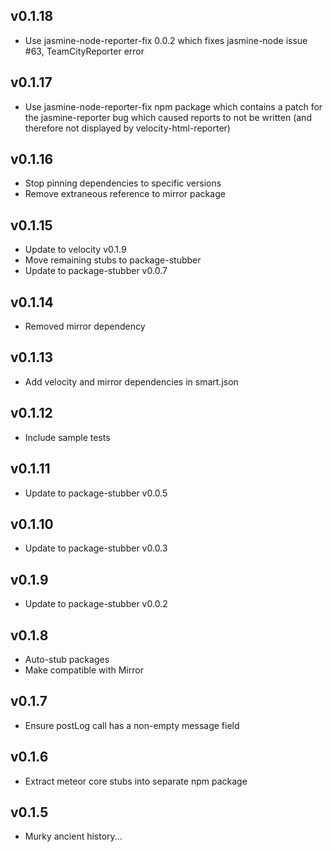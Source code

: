 ## v0.1.18

* Use jasmine-node-reporter-fix 0.0.2 which fixes jasmine-node issue #63,
  TeamCityReporter error


## v0.1.17

* Use jasmine-node-reporter-fix npm package which contains a patch for the 
  jasmine-reporter bug which caused reports to not be written (and therefore
  not displayed by velocity-html-reporter)
  

## v0.1.16

* Stop pinning dependencies to specific versions
* Remove extraneous reference to mirror package


## v0.1.15

* Update to velocity v0.1.9
* Move remaining stubs to package-stubber
* Update to package-stubber v0.0.7


## v0.1.14

* Removed mirror dependency


## v0.1.13

* Add velocity and mirror dependencies in smart.json


## v0.1.12

* Include sample tests


## v0.1.11

* Update to package-stubber v0.0.5


## v0.1.10

* Update to package-stubber v0.0.3


## v0.1.9

* Update to package-stubber v0.0.2


## v0.1.8

* Auto-stub packages
* Make compatible with Mirror


## v0.1.7

* Ensure postLog call has a non-empty message field


## v0.1.6

* Extract meteor core stubs into separate npm package


## v0.1.5

* Murky ancient history...
